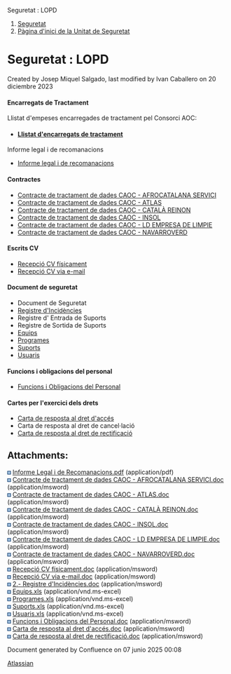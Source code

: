 Seguretat : LOPD  

1.  [Seguretat](index.md)
2.  [Pàgina d'inici de la Unitat de Seguretat](15368362.md)

Seguretat : LOPD
================

Created by Josep Miquel Salgado, last modified by Ivan Caballero on 20 diciembre 2023

#### Encarregats de Tractament

Llistat d'empeses encarregades de tractament pel Consorci AOC:

*   #### [Llistat d'encarregats de tractament](https://confluence.aoc.cat/display/EDT)
    

Informe legal i de recomanacions

*   [Informe legal i de recomanacions](attachments/65716/66172.pdf)

#### Contractes

*   [Contracte de tractament de dades CAOC - AFROCATALANA SERVICI](attachments/65716/66178.doc)
*   [Contracte de tractament de dades CAOC - ATLAS](attachments/65716/66179.doc)
*   [Contracte de tractament de dades CAOC - CATALÀ REINON](attachments/65716/66180.doc)
*   [Contracte de tractament de dades CAOC - INSOL](attachments/65716/66181.doc)
*   [Contracte de tractament de dades CAOC - LD EMPRESA DE LIMPIE](attachments/65716/66174.doc)
*   [Contracte de tractament de dades CAOC - NAVARROVERD](attachments/65716/66175.doc)

#### Escrits CV

*   [Recepció CV físicament](attachments/65716/66176.doc)
*   [Recepció CV via e-mail](attachments/65716/66177.doc)

#### Document de seguretat

*   Document de Seguretat
*   [Registre d'Incidències](attachments/65716/66167.doc)
*   Registre d' Entrada de Suports
*   Registre de Sortida de Suports
*   [Equips](attachments/65716/66168.xls)
*   [Programes](attachments/65716/66169.xls)
*   [Suports](attachments/65716/66170.xls)
*   [Usuaris](attachments/65716/66163.xls)

#### Funcions i obligacions del personal

*   [Funcions i Obligacions del Personal](attachments/65716/66164.doc)

#### Cartes per l'exercici dels drets

*   [Carta de resposta al dret d'accés](attachments/65716/66165.doc)
*   Carta de resposta al dret de cancel·lació
*   [Carta de resposta al dret de rectificació](attachments/65716/66166.doc)

  

Attachments:
------------

![](images/icons/bullet_blue.gif) [Informe Legal i de Recomanacions.pdf](attachments/65716/66172.pdf) (application/pdf)  
![](images/icons/bullet_blue.gif) [Contracte de tractament de dades CAOC - AFROCATALANA SERVICI.doc](attachments/65716/66178.doc) (application/msword)  
![](images/icons/bullet_blue.gif) [Contracte de tractament de dades CAOC - ATLAS.doc](attachments/65716/66179.doc) (application/msword)  
![](images/icons/bullet_blue.gif) [Contracte de tractament de dades CAOC - CATALÀ REINON.doc](attachments/65716/66180.doc) (application/msword)  
![](images/icons/bullet_blue.gif) [Contracte de tractament de dades CAOC - INSOL.doc](attachments/65716/66181.doc) (application/msword)  
![](images/icons/bullet_blue.gif) [Contracte de tractament de dades CAOC - LD EMPRESA DE LIMPIE.doc](attachments/65716/66174.doc) (application/msword)  
![](images/icons/bullet_blue.gif) [Contracte de tractament de dades CAOC - NAVARROVERD.doc](attachments/65716/66175.doc) (application/msword)  
![](images/icons/bullet_blue.gif) [Recepció CV físicament.doc](attachments/65716/66176.doc) (application/msword)  
![](images/icons/bullet_blue.gif) [Recepció CV via e-mail.doc](attachments/65716/66177.doc) (application/msword)  
![](images/icons/bullet_blue.gif) [2.- Registre d'Incidències.doc](attachments/65716/66167.doc) (application/msword)  
![](images/icons/bullet_blue.gif) [Equips.xls](attachments/65716/66168.xls) (application/vnd.ms-excel)  
![](images/icons/bullet_blue.gif) [Programes.xls](attachments/65716/66169.xls) (application/vnd.ms-excel)  
![](images/icons/bullet_blue.gif) [Suports.xls](attachments/65716/66170.xls) (application/vnd.ms-excel)  
![](images/icons/bullet_blue.gif) [Usuaris.xls](attachments/65716/66163.xls) (application/vnd.ms-excel)  
![](images/icons/bullet_blue.gif) [Funcions i Obligacions del Personal.doc](attachments/65716/66164.doc) (application/msword)  
![](images/icons/bullet_blue.gif) [Carta de resposta al dret d'accés.doc](attachments/65716/66165.doc) (application/msword)  
![](images/icons/bullet_blue.gif) [Carta de resposta al dret de rectificació.doc](attachments/65716/66166.doc) (application/msword)  

Document generated by Confluence on 07 junio 2025 00:08

[Atlassian](http://www.atlassian.com/)